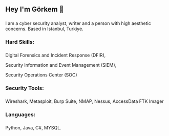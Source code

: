 <h2 align="left">Hey I'm Görkem 👋</h2>

###

<p align="left"> I am a cyber security analyst, writer and a person with high aesthetic concerns. Based in Istanbul, Turkiye. </p>

###

<h3 align="left">Hard Skills: </h3>

###

<p> Digital Forensics and Incident Response (DFIR), </p>
<p> Security Information and Event Management (SIEM), </p>
<p> Security Operations Center (SOC) </p>

###

<h3 align="left"> Security Tools: </h3>

###

Wireshark, Metasploit, Burp Suite, NMAP, Nessus, AccessData FTK Imager

###


<h3 align="left">Languages: </h3>

###

Python, Java, C#, MYSQL.

###


